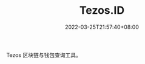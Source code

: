 ﻿---
weight: 
title: "Tezos.ID"
description: "Tezos 区块链与钱包查询工具"
date: 2022-03-25T21:57:40+08:00
lastmod: 2022-03-25T16:45:40+08:00
draft: false
authors: ["Metabd"]
featuredImage: "tezos-id.jpg"
link: ""
tags: ["区块链浏览器","Tezos.ID"]
categories: ["navigation"]
navigation: ["区块链浏览器"]
lightgallery: true
toc: true
pinned: false
recommend: false
recommend1: false
---
Tezos 区块链与钱包查询工具。
